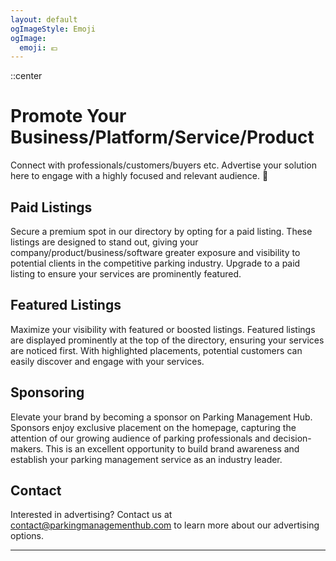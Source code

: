 ```yaml
---
layout: default
ogImageStyle: Emoji
ogImage:
  emoji: 💶
---
```


::center
# Promote Your Business/Platform/Service/Product
Connect with professionals/customers/buyers etc. Advertise your solution here to engage with a highly focused and relevant audience. 🚗
## Paid Listings
Secure a premium spot in our directory by opting for a paid listing. These listings are designed to stand out, giving your company/product/business/software greater exposure and visibility to potential clients in the competitive parking industry. Upgrade to a paid listing to ensure your services are prominently featured.
## Featured Listings
Maximize your visibility with featured or boosted listings. Featured listings are displayed prominently at the top of the directory, ensuring your services are noticed first. With highlighted placements, potential customers can easily discover and engage with your services.
## Sponsoring
Elevate your brand by becoming a sponsor on Parking Management Hub. Sponsors enjoy exclusive placement on the homepage, capturing the attention of our growing audience of parking professionals and decision-makers. This is an excellent opportunity to build brand awareness and establish your parking management service as an industry leader.

## Contact

Interested in advertising? Contact us at [contact@parkingmanagementhub.com](mailto:contact@parkingmanagementhub.com) to learn more about our advertising options.

---


